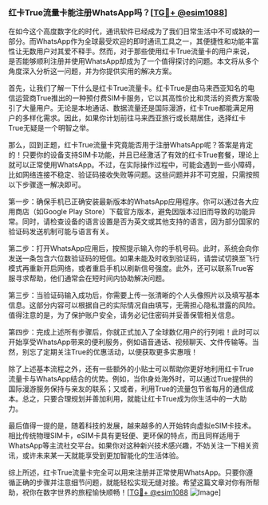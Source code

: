 ### 红卡True流量卡能注册WhatsApp吗？[[TG💪+ @esim1088](https://t.me/s/esim1088)]

在如今这个高度数字化的时代，通讯软件已经成为了我们日常生活中不可或缺的一部分。而WhatsApp作为全球最受欢迎的即时通讯工具之一，其便捷性和功能丰富性让无数用户对其爱不释手。然而，对于那些使用红卡True流量卡的用户来说，是否能够顺利注册并使用WhatsApp却成为了一个值得探讨的问题。本文将从多个角度深入分析这一问题，并为你提供实用的解决方案。

首先，让我们了解一下什么是红卡True流量卡。红卡True是由马来西亚知名的电信运营商True推出的一种预付费SIM卡服务，它以其高性价比和灵活的资费方案吸引了大量用户。无论是本地通话、数据流量还是国际漫游，红卡True都能满足用户的多样化需求。因此，如果你计划前往马来西亚旅行或长期居住，选择红卡True无疑是一个明智之举。

那么，回到正题，红卡True流量卡究竟能否用于注册WhatsApp呢？答案是肯定的！只要你的设备支持SIM卡功能，并且已经激活了有效的红卡True套餐，理论上就可以正常使用WhatsApp。不过，在实际操作过程中，可能会遇到一些小障碍，比如网络连接不稳定、验证码接收失败等问题。这些问题并非不可克服，只需按照以下步骤逐一解决即可。

第一步：确保手机已正确安装最新版本的WhatsApp应用程序。你可以通过各大应用商店（如Google Play Store）下载官方版本，避免因版本过旧而导致的功能异常。同时，请检查设备的语言设置是否为英文或其他支持的语言，因为部分国家的验证码发送机制可能与语言有关。

第二步：打开WhatsApp应用后，按照提示输入你的手机号码。此时，系统会向你发送一条包含六位数验证码的短信。如果未能及时收到验证码，请尝试切换至飞行模式再重新开启网络，或者重启手机以刷新信号强度。此外，还可以联系True客服寻求帮助，他们通常会在短时间内协助解决问题。

第三步：当验证码输入成功后，你需要上传一张清晰的个人头像照片以及填写基本信息。这部分内容可以根据自己的实际情况自由填写，无需担心隐私泄露的风险。值得注意的是，为了保护账户安全，请务必记住密码并妥善保管相关信息。

第四步：完成上述所有步骤后，你就正式加入了全球数亿用户的行列啦！此时可以开始享受WhatsApp带来的便利服务，例如语音通话、视频聊天、文件传输等。当然，别忘了定期关注True的优惠活动，以便获取更多实惠哦！

除了上述基本流程之外，还有一些额外的小贴士可以帮助你更好地利用红卡True流量卡与WhatsApp结合的优势。例如，当你身处海外时，可以通过True提供的国际漫游服务保持与亲友的联系；又或者，利用True的流量包节省每月的通信成本。总之，只要合理规划并善加利用，就能让红卡True成为你生活中的一大助力。

最后值得一提的是，随着科技的发展，越来越多的人开始转向虚拟eSIM卡技术。相比传统物理SIM卡，eSIM卡具有更轻便、更环保的特点，而且同样适用于WhatsApp等主流社交平台。如果你对这种新兴技术感兴趣，不妨关注一下相关资讯，或许未来某一天就能享受到更加智能化的生活体验。

综上所述，红卡True流量卡完全可以用来注册并正常使用WhatsApp。只要你遵循正确的步骤并注意细节问题，就能轻松实现无缝对接。希望这篇文章对你有所帮助，祝你在数字世界的旅程愉快顺畅！[[TG💪+ @esim1088](https://t.me/s/esim1088) ![Image](https://i.postimg.cc/4NQfJmqS/Snipaste-2025-05-13-00-14-12.png)]